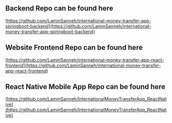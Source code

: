 ## Backend Repo can be found here
[https://github.com/LaminSanneh/international-money-transfer-app-springboot-backend](https://github.com/LaminSanneh/international-money-transfer-app-springboot-backend)

## Website Frontend Repo can be found here
[https://github.com/LaminSanneh/international-money-transfer-app-react-frontend](https://github.com/LaminSanneh/international-money-transfer-app-react-frontend)

## React Native Mobile App Repo can be found here
[https://github.com/LaminSanneh/InternationalMoneyTransferApp_ReactNative](https://github.com/LaminSanneh/InternationalMoneyTransferApp_ReactNative)
